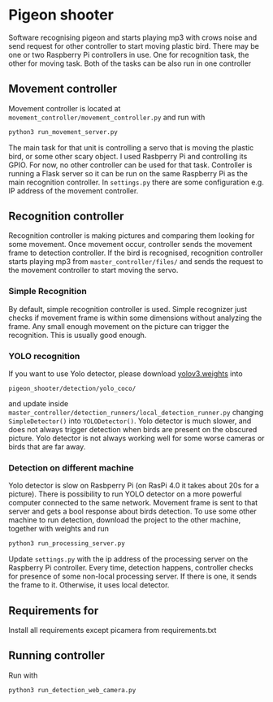 # Pigeon shooter
Software recognising pigeon and starts playing mp3 with crows noise
and send request for other controller to start moving plastic bird.
There may be one or two Raspberry Pi controllers in use. One for 
recognition task, the other for moving task. Both of the tasks can be
also run in one controller

## Movement controller
Movement controller is located at
```movement_controller/movement_controller.py```
and run with

```bash
python3 run_movement_server.py
```

The main task for that unit is controlling a servo that is moving the 
plastic bird, or some other scary object. I used Rasbperry Pi and 
controlling its GPIO. For now, no other controller can be used for that
task.
Controller is running
a Flask server so it can be run on the same Raspberry Pi as the main
recognition controller.
In ```settings.py``` there are some configuration e.g. IP address
of the movement controller. 

## Recognition controller
Recognition controller is making pictures and comparing them looking 
for some movement. Once movement occur, controller sends the movement 
frame to detection controller. If the bird is recognised, recognition
controller starts playing mp3 from ```master_controller/files/```
and sends the request to the movement controller to start moving
the servo.

### Simple Recognition
By default, simple recognition controller is used. Simple recognizer 
just checks if movement frame is within some dimensions without
analyzing the frame. Any small enough movement
on the picture can trigger the recognition. This is usually good enough.

### YOLO recognition
If you want to use Yolo detector, please download 
[yolov3.weights](https://drive.google.com/open?id=14X2x7W5tfJRTM7fntA74sGIrb-iaCTp2) into 
```
pigeon_shooter/detection/yolo_coco/
```
and update inside ```master_controller/detection_runners/local_detection_runner.py```
changing ```SimpleDetector()``` into ```YOLODetector()```. 
Yolo detector is much slower, and does not always trigger detection 
when birds are present on the obscured picture. Yolo detector is not always 
working well for some worse cameras or birds that are far away.

### Detection on different machine
Yolo detector is slow on Rasbperry Pi (on RasPi 4.0 it takes
about 20s for a picture). There is possibility to run YOLO detector 
on a more powerful computer connected to the same network. Movement 
frame is sent to that server and gets a bool response about birds 
detection.
To use some other machine to run detection, download the project to the 
other machine, together with weights and run
```bash
python3 run_processing_server.py
```
Update ```settings.py``` with the ip address of the processing server
on the Raspberry Pi controller.
Every time, detection happens, controller checks for presence of 
some non-local processing server. If there is one, it sends the frame 
 to it. Otherwise, it uses local detector.

## Requirements for
Install all requirements except picamera from requirements.txt

## Running controller
Run with
 
```bash
python3 run_detection_web_camera.py
```
